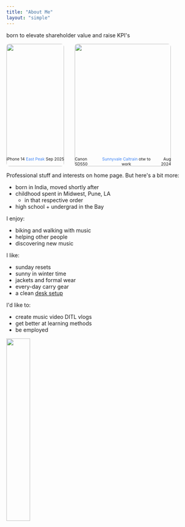 ```yaml
---
title: "About Me"
layout: "simple"
---
```


born to elevate shareholder value and raise KPI's

<div style="display: flex; gap: 2em; align-items: flex-start;">
  <div style="width: 30%;">
    <img src="east_peak.jpeg" width="100%" style="border-radius: 8px; aspect-ratio: 4/3; object-fit: cover; height: 320px;"/>
    <figcaption style="margin-top: -25px; font-size: 0.75em; display: flex; justify-content: space-between; align-items: center;">
      <span>iPhone 14</span>
      <span style="text-align: center;">
        <a href="https://maps.app.goo.gl/7sNL6tS9UixZxcZ58" style="color: #3b82f6; text-decoration: none;" target="_blank" rel="noopener noreferrer">East Peak</a>
      </span>
      <span style="text-align: right;">Sep 2025</span>
    </figcaption>
  </div>
  <div style="width: 50%;">
    <img src="caltrain.jpg" width="100%" style="border-radius: 8px; aspect-ratio: 4/3; object-fit: cover; height: 320px;"/>
    <figcaption style="margin-top: -25px; font-size: 0.75em; display: flex; justify-content: space-between; align-items: center;">
      <span>Canon SD550</span>
      <span style="text-align: center;">
        <a href="https://maps.app.goo.gl/HMkfLKEZBVn7gbCc6" style="color: #3b82f6; text-decoration: none;" target="_blank" rel="noopener noreferrer">Sunnyvale Caltrain</a> otw to work
      </span>
      <span style="text-align: right;">Aug 2024</span>
    </figcaption>
  </div>
</div>

Professional stuff and interests on home page. But here's a bit more:

- born in India, moved shortly after
- childhood spent in Midwest, Pune, LA
  - in that respective order
- high school + undergrad in the Bay

I enjoy:

- biking and walking with music
- helping other people
- discovering new music

I like:

- sunday resets
- sunny in winter time
- jackets and formal wear
- every-day carry gear
- a clean [desk setup](/tools)

I'd like to:

- create music video DITL vlogs
- get better at learning methods
- be employed

<img src="https://imgs.xkcd.com/comics/automation_2x.png" width="35%" />
